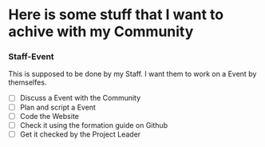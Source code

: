 # Here is some stuff that I want to achive with my Community

### Staff-Event
This is supposed to be done by my Staff. I want them to work on a Event by themselfes.
- [ ] Discuss a Event with the Community
- [ ] Plan and script a Event
- [ ] Code the Website
- [ ] Check it using the formation guide on Github
- [ ] Get it checked by the Project Leader

